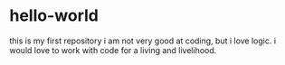 # hello-world
this is my first repository
i am not very good at coding, but i love logic.
i would love to work with code for a living and livelihood.
